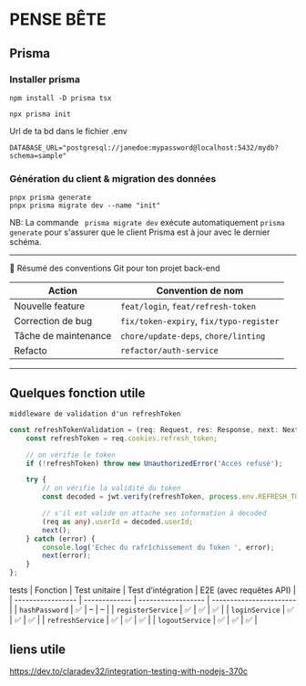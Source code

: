 # PENSE BÊTE

## Prisma

### Installer prisma

```code
npm install -D prisma tsx
```

```code
npx prisma init
```

Url de ta bd dans le fichier .env

```code
DATABASE_URL="postgresql://janedoe:mypassword@localhost:5432/mydb?schema=sample"
```

### Génération du client & migration des données

```code
pnpx prisma generate
pnpx prisma migrate dev --name "init"
```

NB: La commande ` prisma migrate dev` exécute automatiquement `prisma generate` pour s'assurer que le client Prisma est à jour avec le dernier schéma.

---

📌 Résumé des conventions Git pour ton projet back-end

| Action               | Convention de nom                       |
| -------------------- | --------------------------------------- |
| Nouvelle feature     | `feat/login`, `feat/refresh-token`      |
| Correction de bug    | `fix/token-expiry`, `fix/typo-register` |
| Tâche de maintenance | `chore/update-deps`, `chore/linting`    |
| Refacto              | `refactor/auth-service`                 |

---

## Quelques fonction utile

`middleware de validation d'un refreshToken`

```ts
const refreshTokenValidation = (req: Request, res: Response, next: NextFunction) => {
    const refreshToken = req.cookies.refresh_token;

    // on vérifie le token
    if (!refreshToken) throw new UnauthorizedError('Accès refusé');

    try {
        // on vérifie la validité du token
        const decoded = jwt.verify(refreshToken, process.env.REFRESH_TOKEN_SECRET!) as DecodedToken;

        // s'il est valide on attache ses information à decoded
        (req as any).userId = decoded.userId;
        next();
    } catch (error) {
        console.log('Echec du rafrîchissement du Token ', error);
        next(error);
    }
};
```

tests
| Fonction | Test unitaire | Test d’intégration | E2E (avec requêtes API) |
| ----------------- | ------------- | ------------------ | ----------------------- |
| `hashPassword` | ✅ | – | – |
| `registerService` | ✅ | ✅ | ✅ |
| `loginService` | ✅ | ✅ | ✅ |
| `refreshService` | ✅ | ✅ | ✅ |
| `logoutService` | ✅ | ✅ | ✅ |

## liens utile

https://dev.to/claradev32/integration-testing-with-nodejs-370c
